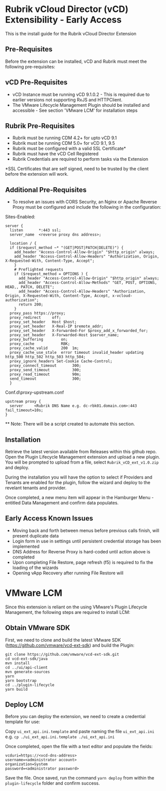 # Rubrik vCloud Director (vCD) Extensibility - Early Access

This is the install guide for the Rubrik vCloud Director Extension

## Pre-Requisites ##

Before the extension can be installed, vCD and Rubrik must meet the following pre-requisites:

## vCD Pre-Requisites

* vCD Instance must be running vCD 9.1.0.2 - This is required due to earlier versions not supporting RxJS and HTTPClient.
* The VMware Lifecycle Management Plugin should be installed and accessible - See section 'VMware LCM' for installation steps

## Rubrik Pre-Requisites

* Rubrik must be running CDM 4.2+ for upto vCD 9.1
* Rubrik must be running CDM 5.0+ for vCD 9.1, 9.5
* Rubrik must be configured with a valid SSL Certificate*
* Rubrik must have the vCD Cell Registered
* Rubrik Credentials are required to perform tasks via the Extension

*SSL Certificates that are self signed, need to be trusted by the client before the extension will work.

## Additional Pre-Requisites

* To resolve an issues with CORS Security, an Nginx or Apache Reverse Proxy must be configured and include the following in the configuration:
<!-- 
    add something here when we have a solution for persistent data
-->

Sites-Enabled:
```
server {
  listen       *:443 ssl;
  server_name  <reverse proxy dns address>;
  
  location / {
  if ($request_method ~* "(GET|POST|PATCH|DELETE)") {
    add_header "Access-Control-Allow-Origin" "$http_origin" always;
    add_header "Access-Control-Allow-Headers" "Authorization, Origin, X-Requested-With, Content-Type, Accept";
    }
    # Preflighted requests
    if ($request_method = OPTIONS ) {
      add_header "Access-Control-Allow-Origin" "$http_origin" always;
      add_header "Access-Control-Allow-Methods" "GET, POST, OPTIONS, HEAD,, PATCH, DELETE";
      add_header "Access-Control-Allow-Headers" "Authorization, Origin, X-Requested-With, Content-Type, Accept, x-vcloud-authorization";
      return 200;
    }
  proxy_pass https://proxy;
  proxy_redirect     off;
  proxy_set_header   Host $host;
  proxy_set_header   X-Real-IP $remote_addr;
  proxy_set_header   X-Forwarded-For $proxy_add_x_forwarded_for;
  proxy_set_header   X-Forwarded-Host $server_name;
  proxy_buffering        on;
  proxy_cache            RBK;
  proxy_cache_valid      200  1m;
  proxy_cache_use_stale  error timeout invalid_header updating http_500 http_502 http_503 http_504;
  proxy_ignore_headers Set-Cookie Cache-Control;
  proxy_connect_timeout       300;
  proxy_send_timeout          300;
  proxy_read_timeout          90m;
  send_timeout                300;
  }
```

Conf.d\proxy-upstream.conf

```
upstream proxy {
  server     <Rubrik DNS Name e.g. dc-rbk01.domain.com>:443 fail_timeout=10s;
}
```

** Note: There will be a script created to automate this section.

## Installation

Retrieve the latest version available from Releases within this github repo.
Open the Plugin Lifecycle Management extension and upload a new plugin.
You will be prompted to upload from a file, select `Rubrik_vCD_ext_v1.0.zip` and deploy.

During the installation you will have the option to select if Providers and Tenants are enabled for the plugin, follow the wizard and deploy to the revelant tenants and provider.

Once completed, a new menu item will appear in the Hamburger Menu - entitled Data Management and confirm data populates.

## Early Access Known Issues

* Moving back and forth between menus before previous calls finish, will present duplicate data
* Login form in use in settings until persistent credential storage has been implemented
* DNS Address for Reverse Proxy is hard-coded until action above is completed
* Upon completing File Restore, page refresh (f5) is required to fix the loading of the wizards
* Opening vApp Recovery after running File Restore will

# VMware LCM

Since this extension is reliant on the using VMware's Plugin Lifecycle Management, the following steps are required to install LCM:

## Obtain VMware SDK
First, we need to clone and build the latest VMware SDK (https://github.com/vmware/vcd-ext-sdk) and build the Plugin:

```             
git clone https://github.com/vmware/vcd-ext-sdk.git
cd vcd-ext-sdk/java
mvn install
cd ../ui/api-client
mvn generate-sources
yarn
yarn bootstrap
cd ../plugin-lifecycle
yarn build
```

## Deploy LCM

Before you can deploy the extension, we need to create a credential template for use:

Copy `ui_ext_api.ini.template` and paste naming the file `ui_ext_api.ini` e.g. `cp ./ui_ext_api.ini.template ./ui_ext_api.ini`

Once completed, open the file with a text editor and populate the fields:

```
vcduri=https://<vcd-dns-address>
username=<administrator account>
organization=System
password=<administrator password>
```

Save the file. Once saved, run the command `yarn deploy` from within the `plugin-lifecycle` folder and confirm success.
